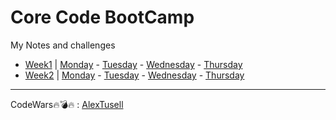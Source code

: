# Core Code BootCamp

My Notes and challenges
- [Week1](src/week1) | [Monday](src/week1/monday) - [Tuesday](src/week1/tuesday) - [Wednesday](src/week1/wednesday) - [Thursday](src/week1/thursday)
- [Week2](src/week2) | [Monday](src/week2/monday) - [Tuesday](src/week2/tuesday) - [Wednesday](src/week2/wednesday) - [Thursday](src/week2/thursday)

---

CodeWars:fire::bomb::fire: : [AlexTusell](https://www.codewars.com/users/AlexTusell)
